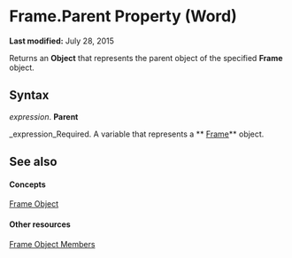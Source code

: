 
# Frame.Parent Property (Word)

 **Last modified:** July 28, 2015

Returns an  **Object** that represents the parent object of the specified **Frame** object.

## Syntax

 _expression_. **Parent**

 _expression_Required. A variable that represents a  ** [Frame](d36d3361-9e93-7dd9-b8c9-0ce503e03810.md)** object.


## See also


#### Concepts


 [Frame Object](d36d3361-9e93-7dd9-b8c9-0ce503e03810.md)
#### Other resources


 [Frame Object Members](0db55cff-e185-d4da-95b3-9c2c789cb5fe.md)
